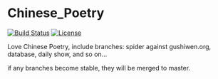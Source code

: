 # Chinese_Poetry
[![Build Status](https://travis-ci.org/MaoJianwei/Chinese_Poetry.svg?branch=master)](https://travis-ci.org/MaoJianwei/Chinese_Poetry)
[![License](https://img.shields.io/badge/License-Apache%202.0-blue.svg)](https://github.com/MaoJianwei/Chinese_Poetry/blob/master/LICENSE)

Love Chinese Poetry, include branches: spider against gushiwen.org, database, daily show, and so on...

if any branches become stable, they will be merged to master.

